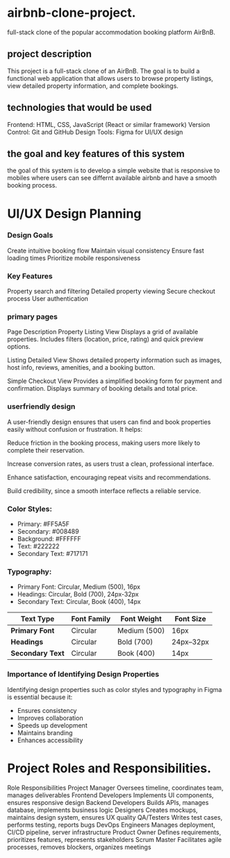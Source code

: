 # airbnb-clone-project.
 full-stack clone of the popular accommodation booking platform AirBnB. 

## project description 
This project is a full-stack clone of an AirBnB. The goal is to build a functional web application that allows users to browse property listings, view detailed property information, and complete bookings. 

## technologies that would be used 
Frontend: HTML, CSS, JavaScript (React or similar framework)
Version Control: Git and GitHub
Design Tools: Figma for UI/UX design


## the goal and key features of this system 
the goal of this system is to develop a simple website that is responsive to mobiles where users can see differnt available airbnb and have a smooth booking process.

# UI/UX Design Planning 

### Design Goals
Create intuitive booking flow
Maintain visual consistency
Ensure fast loading times
Prioritize mobile responsiveness

### Key Features
Property search and filtering
Detailed property viewing
Secure checkout process
User authentication


### primary pages 
Page	                       Description
Property Listing View	       Displays a grid of available properties. Includes filters (location, price, rating) and quick preview options.

Listing Detailed View	        Shows detailed property information such as images, host info, reviews, amenities, and a booking button.


Simple Checkout View	        Provides a simplified booking form for payment and confirmation. Displays summary of booking details and total price.


### userfriendly design 

A user-friendly design ensures that users can find and book properties easily without confusion or frustration.
It helps:

Reduce friction in the booking process, making users more likely to complete their reservation.

Increase conversion rates, as users trust a clean, professional interface.

Enhance satisfaction, encouraging repeat visits and recommendations.

Build credibility, since a smooth interface reflects a reliable service.

### Color Styles:
 - Primary: #FF5A5F
 - Secondary: #008489
 - Background: #FFFFFF
 - Text: #222222
 - Secondary Text: #717171


### Typography:
 - Primary Font: Circular, Medium (500), 16px
 - Headings: Circular, Bold (700), 24px-32px
 - Secondary Text: Circular, Book (400), 14px

 | **Text Type** | **Font Family** | **Font Weight** | **Font Size** |
|----------------|----------------|----------------|----------------|
| **Primary Font** | Circular | Medium (500) | 16px |
| **Headings** | Circular | Bold (700) | 24px–32px |
| **Secondary Text** | Circular | Book (400) | 14px |


### Importance of Identifying Design Properties
Identifying design properties such as color styles and typography in Figma is essential because it:

- Ensures consistency
- Improves collaboration
- Speeds up development
- Maintains branding
- Enhances accessibility



# Project Roles and Responsibilities.

Role	   Responsibilities
Project Manager	Oversees timeline, coordinates team, manages deliverables
Frontend Developers	Implements UI components, ensures responsive design
Backend Developers	Builds APIs, manages database, implements business logic
Designers	Creates mockups, maintains design system, ensures UX quality
QA/Testers	Writes test cases, performs testing, reports bugs
DevOps Engineers	Manages deployment, CI/CD pipeline, server infrastructure
Product Owner	Defines requirements, prioritizes features, represents stakeholders
Scrum Master	Facilitates agile processes, removes blockers, organizes meetings